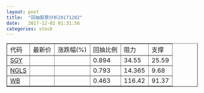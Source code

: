 ```yaml
---
layout: post
title:  "回抽股票分析20171202"
date:   2017-12-02 01:31:56
categories: stock
---
```

<script type="text/javascript">
var stockList = []
stockList.push('gb_sgy');
stockList.push('gb_ngls');
stockList.push('gb_wb');
</script>
<table border="1">
 <tr>
 <td>代码</td>
 <td>最新价</td>
 <td>涨跌幅(%)</td>
 <td>回抽比例</td>
 <td>阻力</td>
 <td>支撑</td>
</tr>
  <tr id="sgy">
  <td><a href="http://stock.finance.sina.com.cn/usstock/quotes/SGY.html" target="_blank">SGY</a></td><td></td><td></td><td>0.894</td><td>34.55</td><td>25.59</td></tr>
  <tr id="ngls">
  <td><a href="http://stock.finance.sina.com.cn/usstock/quotes/NGLS.html" target="_blank">NGLS</a></td><td></td><td></td><td>0.793</td><td>14.365</td><td>9.68</td></tr>
  <tr id="wb">
  <td><a href="http://stock.finance.sina.com.cn/usstock/quotes/WB.html" target="_blank">WB</a></td><td></td><td></td><td>0.463</td><td>116.42</td><td>91.37</td></tr>
</table>

